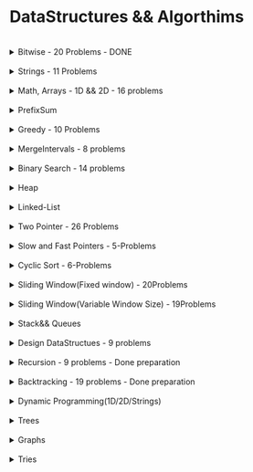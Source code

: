 DataStructures && Algorthims
============================


</details>
<br>
<details>
<Summary>Bitwise - 20 Problems - DONE</Summary>

S.No. | Question Name | Java Solution |
------|---------------|---------------|
1 | [Check if ith bit set or not](https://practice.geeksforgeeks.org/problems/check-whether-k-th-bit-is-set-or-not-1587115620/1) |[JAVA](./src/main/java/Bitwise/BitSetOrNot.java)|
2 | [Number of 1 bits](https://leetcode.com/problems/number-of-1-bits/) |[JAVA](./src/main/java/Bitwise/NumberOfSetBits.java)|
3 | [Counting Bits](https://leetcode.com/problems/counting-bits/) |[JAVA](./src/main/java/Bitwise/CountingBits.java)|
4 | [Reverse Bits](https://leetcode.com/problems/reverse-bits/) |[JAVA](./src/main/java/Bitwise/ReverseBits.java)|
5 | [say N is odd/even](https://practice.geeksforgeeks.org/problems/odd-or-even3618/1) |[JAVA](./src/main/java/Bitwise/EvenOrOdd.java)|
6 | [Extract/Set/Clear/Remove]() |[JAVA](./src/main/java/Bitwise/)|
7 | [Check if a no is a power of 2](https://practice.geeksforgeeks.org/problems/power-of-2-1587115620/1) |[JAVA](./src/main/java/Bitwise/PowerOf2OrNot.java)|
8 | [Swap 2 nos without using third variable](https://practice.geeksforgeeks.org/problems/swap-two-numbers3844/1) |[JAVA](./src/main/java/Bitwise/Swap2Numbers.java)|
9 | [Add Binary](https://leetcode.com/problems/add-binary/) |[JAVA](./src/main/java/Bitwise/AddBinary.java)|
10 | [Sum of Two Integers](https://leetcode.com/problems/sum-of-two-integers/) |[JAVA](./src/main/java/Bitwise/SumOfTwoIntegers.java)|
11 | [Single Number](https://leetcode.com/problems/single-number/) |[JAVA](./src/main/java/Bitwise/SingleNumber_I.java)|
12 | [Single Number II](https://leetcode.com/problems/single-number-ii/) |[JAVA](./src/main/java/Bitwise/SingleNumber_I.java)|
13 | [Bitwise AND of Numbers Range](https://leetcode.com/problems/bitwise-and-of-numbers-range/) |[JAVA](./src/main/java/Bitwise/BitwiseANDRange.java)|
14 | [Print Xor of 1 to N and Range](https://practice.geeksforgeeks.org/problems/xor-of-a-given-range/1) |[JAVA](./src/main/java/Bitwise/XOR_Range.java)|
15 | [Missing Numbers](https://leetcode.com/problems/missing-number/) |[JAVA](./src/main/java/Bitwise/)|
16 | [Implement Set DS]() |[JAVA](./src/main/java/Bitwise/)|
17 | [Subsets(power set)]() |[JAVA](./src/main/java/Bitwise/PowerSet.java)|
18 | [Print all subsequences whose sum=k]() |[JAVA](./src/main/java/Bitwise/)|
19 | [Decimal to Binary ](https://practice.geeksforgeeks.org/problems/decimal-to-binary-1587115620/1) |[JAVA](./src/main/java/Bitwise/DecimalToBinaryConversion.java)|
20 | [Binary to Decimal](https://practice.geeksforgeeks.org/problems/binary-number-to-decimal-number3525/1) |[JAVA](./src/main/java/Bitwise/BinaryToDecimalConversion.java)|
</details>


<br>
<details>
<Summary>Strings - 11 Problems</Summary>

S.No. | Question Name | Java Solution |
------|---------------|---------------|
1 | [Length of Last Word](https://leetcode.com/problems/length-of-last-word/) |[JAVA]()|
2 | [Reverse words in a string](https://leetcode.com/problems/reverse-words-in-a-string/) |[JAVA]()|
3 | [Longest common prefix](https://leetcode.com/problems/longest-common-prefix/) |[JAVA]()|
4 | [Text Justification](https://leetcode.com/problems/text-justification/) |[JAVA]()|
5 | [Encode & Decode Strings](https://leetcode.com/problems/encode-and-decode-strings/) |[JAVA]()|
6 | [Find the index of the first occurence in a string](https://leetcode.com/problems/find-the-index-of-the-first-occurrence-in-a-string/) |[JAVA]()|
7 | [Valid Anagram](https://leetcode.com/problems/valid-anagram/) |[JAVA]()|
8 | [Group Anagrams](https://leetcode.com/problems/group-anagrams/) |[JAVA]()|
9 | [Zig Zag conversion](https://leetcode.com/problems/zigzag-conversion/) |[JAVA]()|
10 | [Isomorphic Strings](https://leetcode.com/problems/isomorphic-strings/) |[JAVA]()|
11 | [Ransom Note](https://leetcode.com/problems/ransom-note/) |[JAVA]()|
</details>



<br>
<details>
<Summary>Math, Arrays - 1D && 2D - 16 problems </Summary>

S.No. | Question Name | Java Solution |
------|---------------|---------------|
1 | [Palindrome Number](https://leetcode.com/problems/palindrome-number/) |[JAVA]()|
2 | [Plus One](https://leetcode.com/problems/plus-one/) |[JAVA]()|
3 | [Factorial Trailing Zeros](https://leetcode.com/problems/factorial-trailing-zeroes/) |[JAVA]()|
4 | [Max points on a line](https://leetcode.com/problems/max-points-on-a-line/) |[JAVA]()|
5 | [Rotate Image](https://leetcode.com/problems/max-points-on-a-line/) |[JAVA]()|
6 | [Set Matrix to Zero](https://leetcode.com/problems/max-points-on-a-line/) |[JAVA]()|
7 | [Spiral Matrix](https://leetcode.com/problems/max-points-on-a-line/) |[JAVA]()|
8 | [Sqrt(x)](https://leetcode.com/problems/sqrtx/) |[JAVA]()|
9 | [Majority Element I & II](https://leetcode.com/problems/majority-element/) |[JAVA]()|
10 | [Contains duplicate](https://leetcode.com/problems/contains-duplicate/) |[JAVA]()|
11 | [h-Index](https://leetcode.com/problems/h-index/) |[JAVA]()|
12 | [Longest Consecutive sequence](https://leetcode.com/problems/longest-consecutive-sequence/) |[JAVA]()|
13 | [Game of Life](https://leetcode.com/problems/game-of-life/) |[JAVA]()|
14 | [Longest Palindrome](https://leetcode.com/problems/longest-palindrome/) |[JAVA]()|
15 | [Fraction to recurring decimal](https://leetcode.com/problems/fraction-to-recurring-decimal/) |[JAVA]()|
16 | [Logger Rate Limiter](https://leetcode.com/problems/logger-rate-limiter/) |[JAVA]()|
</details>



</details>
<br>
<details>
<Summary>PrefixSum</Summary>

S.No. | Question Name | Java Solution |
------|---------------|---------------|
1 |[Product of Array-exceptSelf](https://leetcode.com/problems/product-of-array-except-self/) |[JAVA](./src/main/java/BinarySearch/)|

</details>




<br>
<details>
<Summary>Greedy -  10 Problems</Summary>


S.No. | Question Name | Java Solution |
------|---------------|---------------|
1 |[Largest-Number](https://leetcode.com/problems/largest-number/) |[JAVA](./src/main/java/Graphs/)|
2 |[Gas Station](https://leetcode.com/problems/gas-station/) |[JAVA](./src/main/java/Graphs/)|
3 |[Boats to save people](https://leetcode.com/problems/boats-to-save-people/) |[JAVA](./src/main/java/Graphs/)|
4 |[Jump Game](https://leetcode.com/problems/jump-game/) |[JAVA](./src/main/java/Graphs/)|
5 |[Two-City-scheduling](https://leetcode.com/problems/two-city-scheduling/) |[JAVA](./src/main/java/Graphs/)|
6 |[increasing-triplet-subsequence](https://leetcode.com/problems/increasing-triplet-subsequence/) |[JAVA](./src/main/java/Graphs/)|
7 |[distribute-candies](https://leetcode.com/problems/distribute-candies/) |[JAVA](./src/main/java/Graphs/)|
8 |[Find the celebrity](https://www.youtube.com/watch?v=LZJBZEnoYLQ) |[JAVA](./src/main/java/Graphs/)|
9 |[Minimum platforms](https://practice.geeksforgeeks.org/problems/minimum-platforms-1587115620/1) |[JAVA](./src/main/java/Graphs/)|
10 |[Minimum no of refueling shops](https://leetcode.com/problems/minimum-number-of-refueling-stops/) |[JAVA](./src/main/java/Graphs/)|
</details>



</details>
<br>
<details>
<Summary>MergeIntervals - 8 problems</Summary>

S.No. | Question Name | Java Solution |
------|---------------|---------------|
1 |[mergeInterval](https://leetcode.com/problems/merge-intervals/) |[JAVA](./src/main/java/mergeIntervals/)|
2 |[InsertInterval](https://leetcode.com/problems/insert-interval/) |[JAVA](./src/main/java/mergeIntervals/)|
3 |[Interval List Intersections](https://leetcode.com/problems/interval-list-intersections/) |[JAVA](./src/main/java/mergeIntervals/)|
4 |[Meeting rooms ii](https://leetcode.com/problems/meeting-rooms-ii/) |[JAVA](./src/main/java/mergeIntervals/)|
5 |[Employee free time](https://leetcode.com/problems/employee-free-time/) |[JAVA](./src/main/java/mergeIntervals/)|
6 |[Summary Ranges](https://leetcode.com/problems/summary-ranges/) |[JAVA](./src/main/java/mergeIntervals/)|
7 |[Non-overlapping intervals](https://leetcode.com/problems/non-overlapping-intervals/) |[JAVA](./src/main/java/mergeIntervals/)|
8 |[Minimum no of arrows to burst ballons](https://leetcode.com/problems/minimum-number-of-arrows-to-burst-balloons/) |[JAVA](./src/main/java/mergeIntervals/)|
</details>


</details>
<br>
<details>
<Summary>Binary Search - 14 problems</Summary>

S.No. | Question Name | Java Solution |
------|---------------|---------------|
1 |[Binary Search](https://leetcode.com/problems/binary-search/) |[JAVA](./src/main/java/BinarySearch/)|
2 |[Find the peak Element I](https://leetcode.com/problems/find-peak-element/) |[JAVA](./src/main/java/BinarySearch/)|
2 |[Find the peak Element II](https://leetcode.com/problems/find-a-peak-element-ii) |[JAVA](./src/main/java/BinarySearch/)|
3 |[Search in a 2DMatrix](https://leetcode.com/problems/search-a-2d-matrix/) |[JAVA](./src/main/java/BinarySearch/)|
3 |[Search in  a 2DMatrix II](https://leetcode.com/problems/search-a-2d-matrix-ii/) |[JAVA](./src/main/java/BinarySearch/)|
4 |[Search In a rotated + sorted array I](https://leetcode.com/problems/search-in-rotated-sorted-array/) |[JAVA](./src/main/java/BinarySearch/)|
4 |[Search In a rotated + sorted array II](https://leetcode.com/problems/search-in-rotated-sorted-array-ii/) |[JAVA](./src/main/java/BinarySearch/)|
5 |[Kth Smallest Element In a sorted Matrix](https://leetcode.com/problems/kth-smallest-element-in-a-sorted-matrix/) |[JAVA](./src/main/java/BinarySearch/)|
6 |[Find first and last position of element in sorted array](https://leetcode.com/problems/find-first-and-last-position-of-element-in-sorted-array/) |[JAVA](./src/main/java/BinarySearch/)|
7 |[Median of Two Sorted Arrays](https://leetcode.com/problems/median-of-two-sorted-arrays/) |[JAVA](./src/main/java/BinarySearch/)|
8 |[Count of Smaller numbers after self](https://leetcode.com/problems/count-of-smaller-numbers-after-self/) |[JAVA](./src/main/java/BinarySearch/)|
9 |[SQRT](https://leetcode.com/problems/sqrtx/) |[JAVA](./src/main/java/BinarySearch/)|
9 |[valid-perfect-square](https://leetcode.com/problems/valid-perfect-square/) |[JAVA](./src/main/java/BinarySearch/)|
10 |[First bad version](https://leetcode.com/problems/first-bad-version/) |[JAVA](./src/main/java/BinarySearch/)|
11 |[the-painters-partition](https://www.geeksforgeeks.org/the-painters-partition-problem-using-binary-search/) |[JAVA](./src/main/java/BinarySearch/)|
11 |[Allocate-minimum-number-of-pages](https://takeuforward.org/data-structure/allocate-minimum-number-of-pages/) |[JAVA](./src/main/java/BinarySearch/)|
11 |[Aggressive cows](https://takeuforward.org/data-structure/aggressive-cows-detailed-solution/) |[JAVA](./src/main/java/BinarySearch/)|
12 |[k-th-element-of-two-sorted-arrays](https://takeuforward.org/data-structure/k-th-element-of-two-sorted-arrays/) |[JAVA](./src/main/java/BinarySearch/)|
13 |[search-single-element-in-a-sorted-array](https://takeuforward.org/data-structure/search-single-element-in-a-sorted-array/) |[JAVA](./src/main/java/BinarySearch/)|
14 |[capacity-to-ship-packages-within-d-days](https://leetcode.com/problems/capacity-to-ship-packages-within-d-days/) |[JAVA](./src/main/java/BinarySearch/)|
-|[minimum-number-of-days-to-make-m-bouquets](https://leetcode.com/problems/minimum-number-of-days-to-make-m-bouquets/) |[JAVA](./src/main/java/BinarySearch/)|

</details>



</details>
<br>
<details>
<Summary>Heap</Summary>

S.No. | Question Name | Java Solution |
------|---------------|---------------|
1 | [Kth Largest element in an array](https://leetcode.com/problems/kth-largest-element-in-an-array/) |[JAVA](./src/main/java/heaps/)|
2 | [top k frequent elements](https://leetcode.com/problems/top-k-frequent-elements/)|[JAVA](./src/main/java/heaps/)|
3 | [Top k frequent words](https://leetcode.com/problems/top-k-frequent-words/) |[JAVA](./src/main/java/TwoPointers/)|
4 | [Re-organize String](https://leetcode.com/problems/reorganize-string/) |[JAVA](./src/main/java/TwoPointers/)|
5 | [Find k closest elemnts](https://leetcode.com/problems/find-k-closest-elements/) |[JAVA](./src/main/java/TwoPointers/)|
6 | [k closest points to origin](https://leetcode.com/problems/k-closest-points-to-origin/) |[JAVA](./src/main/java/TwoPointers/)|
7 | [Find median from data stream](https://leetcode.com/problems/find-median-from-data-stream/) |[JAVA](./src/main/java/TwoPointers/)|
8 | [Merge k sorted lists](https://leetcode.com/problems/merge-k-sorted-lists) |[JAVA](./src/main/java/TwoPointers/)|
9 | [car pooling](https://leetcode.com/problems/car-pooling) |[JAVA](./src/main/java/TwoPointers/)|
</details>





</details>
<br>
<details>
<Summary>Linked-List</Summary>

S.No. | Question Name | Java Solution |
------|---------------|---------------|
1 | [Reverse LinkedLists](https://leetcode.com/problems/reverse-linked-list/) |[JAVA](./src/main/java/LinkedList/)|
2 | [Reverse LinkedLists II](https://leetcode.com/problems/reverse-linked-list-ii/)|[JAVA](./src/main/java/LinkedList/)|
3 | [Swapping nodes in pair](https://leetcode.com/problems/swap-nodes-in-pairs/) |[JAVA](./src/main/java/LinkedList/)|
4 | [Reverse nodes in k pair](https://leetcode.com/problems/reverse-nodes-in-k-group/) |[JAVA](./src/main/java/LinkedList/)|
5 | [Reverse nodes in even length groups](https://leetcode.com/problems/reverse-nodes-in-even-length-groups/) |[JAVA](./src/main/java/LinkedList/)|
6 | [Odd-even linked list](https://leetcode.com/problems/odd-even-linked-list/) |[JAVA](./src/main/java/LinkedList/)|
7 | [Reorder List](https://leetcode.com/problems/reorder-list/) |[JAVA](./src/main/java/LinkedList/)|
8 | [Rotate List](https://leetcode.com/problems/rotate-list/) |[JAVA](./src/main/java/LinkedList/)|
9 | [Swapping nodes in pair](https://leetcode.com/problems/swap-nodes-in-pairs/) |[JAVA](./src/main/java/LinkedList/)|
10 | [Reverse nodes in k pair](https://leetcode.com/problems/reverse-nodes-in-k-group/) |[JAVA](./src/main/java/LinkedList/)|
11 | [copyList with random pointer](https://leetcode.com/problems/copy-list-with-random-pointer/) |[JAVA](./src/main/java/LinkedList/)|
12 | [Merge in between linkedLists](https://leetcode.com/problems/merge-in-between-linked-lists/) |[JAVA](./src/main/java/LinkedList/)|


</details>

<br>
<details>
<Summary>Two Pointer - 26 Problems</Summary>

S.No. | Question Name | Java Solution |
------|---------------|---------------|
1 | [partition-labels](https://leetcode.com/problems/partition-labels/) |[JAVA](./src/main/java/TwoPointers/PartitionLabels.java)|
2 | [trapping-rain-water](https://leetcode.com/problems/trapping-rain-water/)|[JAVA](./src/main/java/TwoPointers/TrappingRainWater.java)|
3 | [Trapping-rain-water-II](https://leetcode.com/problems/trapping-rain-water-ii/) |[JAVA](./src/main/java/TwoPointers/)|
4 | [container-with-most-water](https://leetcode.com/problems/container-with-most-water/) |[JAVA](./src/main/java/TwoPointers/ContainerWithMostWater.java)|
5 | [Valid Triangle](https://leetcode.com/problems/valid-triangle-number/) |[JAVA](./src/main/java/TwoPointers/ValidTriangle.java)|
6 | [k-diff-pairs-in-an-array](https://leetcode.com/problems/k-diff-pairs-in-an-array/) |[JAVA](./src/main/java/TwoPointers/FindKDiffPairs.java)|
7 | [Two Sum](https://leetcode.com/problems/two-sum/) |[JAVA](./src/main/java/TwoPointers/TwoSum_I.java)|
8 | [Two Sum II - Input Array sorted](https://leetcode.com/problems/two-sum-ii-input-array-is-sorted/) |[JAVA](./src/main/java/TwoPointers/TwoSum_II.java)|
9 | [3 Sum](https://leetcode.com/problems/3sum/) |[JAVA](./src/main/java/TwoPointers/ThreeSum.java)|
10 | [3 Sum closest](https://leetcode.com/problems/3sum-closest/) |[JAVA](./src/main/java/TwoPointers/ThreeSumClosest.java)|
11 | [4 Sum](https://leetcode.com/problems/4sum/) |[JAVA](./src/main/java/TwoPointers/FourSum.java)|
12 | [4 Sum II](https://leetcode.com/problems/4sum-ii/) |[JAVA](./src/main/java/TwoPointers/FourSum_II.java)|
13 | [move-zeroes](https://leetcode.com/problems/move-zeroes/) |[JAVA](./src/main/java/TwoPointers/MoveZeros.java)|
14 | [sort-colors](https://leetcode.com/problems/sort-colors/) |[JAVA](./src/main/java/TwoPointers/SortColors.java)|
15 | [max-consecutive-ones](https://leetcode.com/problems/max-consecutive-ones/) |[JAVA](./src/main/java/TwoPointers/MaxConsecutiveOnes.java)|
16 | [Remove Element](https://leetcode.com/problems/remove-element/) |[JAVA](./src/main/java/TwoPointers/RemoveElement.java)|
17 | [remove-duplicates-from-sorted-array/](https://leetcode.com/problems/remove-duplicates-from-sorted-array/) |[JAVA](./src/main/java/TwoPointers/RemoveDuplicatesFromSortedArrayIAndII.java)|
18 | [remove-duplicates-from-sorted-array II/](https://leetcode.com/problems/remove-duplicates-from-sorted-array-ii/) |[JAVA](./src/main/java/TwoPointers/RemoveDuplicatesFromSortedArrayIAndII.java)|
19 | [Remove-nth-node-from-end-of-list]( https://leetcode.com/problems/remove-nth-node-from-end-of-list) |[JAVA](./src/main/java/TwoPointers/RemoveNthNodeFromEndOfList.java)|
20 | [merge-sorted-array](https://leetcode.com/problems/merge-sorted-array/) |[JAVA](./src/main/java/TwoPointers/MergeSortedArray.java)|
21 | [string-compression](https://leetcode.com/problems/string-compression/) |[JAVA](./src/main/java/TwoPointers/StringCompression.java)|
22 | [Implement StrStr](https://leetcode.com/problems/find-the-index-of-the-first-occurrence-in-a-string/) |[JAVA](./src/main/java/TwoPointers/ImplementStrStr.java)|
23 | [Valid Palindrome](https://leetcode.com/problems/valid-palindrome/) |[JAVA](./src/main/java/TwoPointers/ValidPalindrome.java)|
24 | [Valid Palindrome II](https://leetcode.com/problems/valid-palindrome-ii/) |[JAVA](./src/main/java/TwoPointers/ValidPalindrome_II.java)|
25 | [Rotate Array](https://leetcode.com/problems/rotate-array/) |[JAVA](./src/main/java/TwoPointers/RotateArray.java)|
26 | [Reverse words in a String](https://leetcode.com/problems/reverse-words-in-a-string/) |[JAVA](./src/main/java/TwoPointers/ReverseWordsInAString.java)|



</details>
<br>
<details>
<Summary>Slow and Fast Pointers - 5-Problems</Summary>

S.No. | Question Name | Java Solution |
------|---------------|---------------|
1 | [Middle of the LinkedList](https://leetcode.com/problems/middle-of-the-linked-list/) |[JAVA](./src/main/java/FastAndSlowPointers/MiddleOfTheLinkedList.java)|
2 | [Linked List cycle](https://leetcode.com/problems/linked-list-cycle/) |[JAVA](./src/main/java/FastAndSlowPointers/LinkedListCycle.java)|
2 | [Linked List cycle II](https://leetcode.com/problems/linked-list-cycle/) |[JAVA](./src/main/java/FastAndSlowPointers/LinkedListCycle_II.java)|
3 | [Circular Array Loop](https://leetcode.com/problems/circular-array-loop/) |[JAVA](./src/main/java/FastAndSlowPointers/CircularArrayLoop.java)|
4 | [Palindrome LinkedList](https://leetcode.com/problems/palindrome-linked-list/) |[JAVA](./src/main/java/FastAndSlowPointers/PalindromeLinkedList.java)|
5 | [Happy Number](https://leetcode.com/problems/happy-number/) |[JAVA](./src/main/java/FastAndSlowPointers/HappyNumber.java)|
6 | [Find the duplicate Number](https://leetcode.com/problems/find-the-duplicate-number/description/) |[JAVA](./src/main/java/FastAndSlowPointers/FindTheDuplicateNumber.java)|
</details>


</details>
<br>
<details>
<Summary>Cyclic Sort - 6-Problems</Summary>

S.No. | Question Name | Java Solution |
------|---------------|---------------|
1 |[Missing Number](https://leetcode.com/problems/missing-number/) |[JAVA](./src/main/java/CyclicSort/MissingNumber.java)|
2 |[Find all numbers disappeard in the array](https://leetcode.com/problems/find-all-numbers-disappeared-in-an-array/) |[JAVA](./src/main/java/CyclicSort/FindAllMissingNumbersInArray.java)|
3 |[FInd the duplicate number](https://leetcode.com/problems/find-the-duplicate-number/)|[JAVA](./src/main/java/CyclicSort/FindTheDuplicateNumber.java)|
4 |[Find all duplicates in an array](https://leetcode.com/problems/find-all-duplicates-in-an-array/) |[JAVA](./src/main/java/CyclicSort/FillAllDuplicatesInArray.java)|
5 |[Set mismatch](https://leetcode.com/problems/set-mismatch/) |[JAVA](./src/main/java/CyclicSort/SetMismatch.java)|
6 |[First missing positive number](https://leetcode.com/problems/first-missing-positive/)|[JAVA](./src/main/java/CyclicSort/FirstMissingPositive.java)|
</details>


</details>
<br>
<details>
<Summary>Sliding Window(Fixed window) - 20Problems</Summary>

S.No. | Question Name | Java Solution |
------|---------------|---------------|
1 |[substrings of size 3 with distinct characters](https://leetcode.com/problems/substrings-of-size-three-with-distinct-characters/)|[JAVA]()|
2 |[Contains duplicates II](https://leetcode.com/problems/contains-duplicate-ii/)|[JAVA](./src/main/java/SlidingWindow_Fixed/ContainsDuplicate_II.java)|
3 |[Maximum-average-subarray-I](https://leetcode.com/problems/maximum-average-subarray-i/)|[JAVA](./src/main/java/SlidingWindow_Fixed/Maximum_average_subarray_I.java)|
4 |[DietPlanPerformance ](http://lixinchengdu.github.io/algorithmbook/leetcode/diet-plan-performance.html)|[JAVA](./src/main/java/SlidingWindow_Fixed/DietPlanPerformance.java)|
5 |[Find the K-Beauty of a Number](https://leetcode.com/problems/find-the-k-beauty-of-a-number/)|[JAVA](./src/main/java/SlidingWindow_Fixed/FindTheKBeautyOFANumber.java)|
7 |[Repeated DNA Sequences](https://leetcode.com/problems/repeated-dna-sequences/)|[JAVA](./src/main/java/SlidingWindow_Fixed/RepeatedDNASequences.java)|
8 |[Find all anagrams in a string](https://leetcode.com/problems/find-all-anagrams-in-a-string/)|[JAVA](./src/main/java/SlidingWindow_Fixed/FindAllAnagaramsInAString.java)|
9 |[Permutations In a String](https://leetcode.com/problems/permutation-in-string/)|[JAVA](./src/main/java/SlidingWindow_Fixed/PermutationInAString.java)|
10 |[Sliding Window Maximum](https://leetcode.com/problems/sliding-window-maximum/) |[JAVA](./src/main/java/SlidingWindow_Fixed/SlidingWindowMaximum.java)|
11 |[Minimum Window Substring](https://leetcode.com/problems/minimum-window-substring/) |[JAVA](./src/main/java/SlidingWindow_Fixed/MinimumWindowSubstring.java)|
12 |[Sliding Window Maximum](https://leetcode.com/problems/sliding-window-maximum/)|[JAVA](./src/main/java/SlidingWindow_Fixed/SlidingWindowMaximum.java)|
13 |[Fruits into baskets(below 3 are same)](https://leetcode.com/problems/fruit-into-baskets/) |[JAVA](./src/main/java/SlidingWindow_Fixed/FruitsIntoBasket.java)| |
14 |[Longest Substring with almost K distinct characters](https://www.lintcode.com/problem/386/) |[JAVA]()|
15 |[Longest Substring with almost 2 distinct characters](https://www.lintcode.com/problem/928/)|[JAVA]()|
16 |[Subarrays with K different Integers](https://leetcode.com/problems/subarrays-with-k-different-integers/)|[JAVA]()|
17 |[Longest Substring without Repeating characters](https://leetcode.com/problems/longest-substring-without-repeating-characters/)|[JAVA]()|
18 |[Longest Substring with atleast k repeating characters](https://leetcode.com/problems/longest-substring-with-at-least-k-repeating-characters/)|[JAVA]()|
19 |[Longest Repeating Character Replacement](https://leetcode.com/problems/longest-repeating-character-replacement/)|[JAVA]()|
20 |[Count Occurences of Anagram](https://www.geeksforgeeks.org/count-occurrences-of-anagrams/)|[JAVA]()|
</details>


</details>
<br>
<details>
<Summary>Sliding Window(Variable Window Size) - 19Problems</Summary>

S.No. | Question Name | Java Solution |
------|---------------|---------------|
1 |[Subarrays-Product-LessThan-K](https://leetcode.com/problems/subarray-product-less-than-k/)|[JAVA](./src/main/java/SlidingWindow_Variable/Subarray_Product_LessThan_K.java)|
2 |[Subarrays-Sum-Equals-K](https://leetcode.com/problems/subarray-product-less-than-k/)|[JAVA](./src/main/java/SlidingWindow_Variable/Subarray_Sum_Equals_K.java)|
3 |[Maximum Size subarray sum equals K](https://www.lintcode.com/problem/911)|[JAVA](./src/main/java/SlidingWindow_Variable/MaximumSizeSubArraySumEqualsToK.java)|
4 |[Minimum Size subarray sum greaterThan Equals K](https://leetcode.com/problems/minimum-size-subarray-sum)|[JAVA](./src/main/java/SlidingWindow_Variable/MinimumSize_SubarraySum_GreaterThanEquals_K.java)|
5 |[MaximumConsecutiveOnes-III](https://leetcode.com/problems/max-consecutive-ones-iii)|[JAVA](./src/main/java/SlidingWindow_Variable/MaxConsecutiveOnes_III.java)|
6 |[Grumpy Bookstore Owner](https://leetcode.com/problems/grumpy-bookstore-owner)|[JAVA](./src/main/java/SlidingWindow_Variable/GrumpyBookStoreOwner.java)|
7 |[longest-repeating-character-replacement](https://leetcode.com/problems/longest-repeating-character-replacement)|[JAVA](./src/main/java/SlidingWindow_Variable/GrumpyBookStoreOwner.java)|
8 |[longest-substring-without-repeating-characters](https://leetcode.com/problems/longest-substring-without-repeating-characters/)|[JAVA](./src/main/java/SlidingWindow_Variable/LongestSubstringWithoutRepeatingCharacters.java)|
9 |[Sliding-Window-Median](https://leetcode.com/problems/sliding-window-median/)|[JAVA](./src/main/java/SlidingWindow_Variable/Sliding_Window_Median.java)|
10 |[longest-continuous-subarray-with-absolute-diff-less-than-or-equal-to-limit](https://leetcode.com/problems/longest-continuous-subarray-with-absolute-diff-less-than-or-equal-to-limit)|[JAVA](./src/main/java/SlidingWindow_Variable/LongestContinuousSubarrayWithAbsoluteDiffLessThan.java)|
11 |[substring-with-concatenation-of-all-words](https://leetcode.com/problems/substring-with-concatenation-of-all-words)|[JAVA](./src/main/java/SlidingWindow_Variable/SubstringWithConcatenationOfAllWords.java)|
12 |[longest-nice-substring](https://leetcode.com/problems/longest-nice-substring/)|[JAVA](./src/main/java/SlidingWindow_Variable/LongestNiceSubstring.java)|
13 |[maximum-points-you-can-obtain-from-cards](https://leetcode.com/problems/maximum-points-you-can-obtain-from-cards)|[JAVA](./src/main/java/SlidingWindow_Variable/GrumpyBookStoreOwner.java)|
14 |[frequency-of-the-most-frequent-element](https://leetcode.com/problems/frequency-of-the-most-frequent-element/)|[JAVA](./src/main/java/SlidingWindow_Variable/GrumpyBookStoreOwner.java)|
15 |[count-unique-characters-of-all-substrings-of-a-given-string](https://leetcode.com/problems/count-unique-characters-of-all-substrings-of-a-given-string/)|[JAVA](./src/main/java/SlidingWindow_Variable/GrumpyBookStoreOwner.java)|
16 |[maximum-points-you-can-obtain-from-cards](https://leetcode.com/problems/maximum-points-you-can-obtain-from-cards)|[JAVA](./src/main/java/SlidingWindow_Variable/GrumpyBookStoreOwner.java)|
17 |[Minimum Window Subsequence](https://www.lintcode.com/problem/857/)|[JAVA](./src/main/java/SlidingWindow_Variable/GrumpyBookStoreOwner.java)|
18 |[Longest Subsequence Repeated k Times](https://leetcode.com/problems/longest-subsequence-repeated-k-times/)|[JAVA](./src/main/java/SlidingWindow_Variable/GrumpyBookStoreOwner.java)|
</details>















</details>
<br>
<details>
<Summary>Stack&& Queues</Summary>
</details>




</details>
<br>
<details>
<Summary>Design DataStructues - 9 problems</Summary>
 
 S.No. | Question Name | Java Solution |
 ------|---------------|---------------|
 1 |[LRU Cache](https://leetcode.com/problems/lru-cache/) |[JAVA]()|
 2 |[LFU Cache](https://leetcode.com/problems/lfu-cache/) |[JAVA]()|
 3 |[Design Browser Histroy](https://leetcode.com/problems/design-browser-history/) |[JAVA]()|
 4 |[Design Parking System](https://leetcode.com/problems/design-parking-system/) |[JAVA]()|
 5 |[Design Underground System](https://leetcode.com/problems/design-underground-system/) |[JAVA]()|
 6 |[All O(1) data Structures](https://leetcode.com/problems/all-oone-data-structure/) |[JAVA]()|
 7 |[Design Twitter](https://leetcode.com/problems/design-twitter/) |[JAVA]()|
 8 |[Tweets Count per Second](https://leetcode.com/problems/tweet-counts-per-frequency/) |[JAVA]()|
 9 |[insert - Delete-getRandom - O(1)](https://leetcode.com/problems/insert-delete-getrandom-o1/) |[JAVA]()|
</details>

</details>





</details>
<br>
<details>
<Summary>Recursion - 9 problems - Done preparation</Summary>

S.No. | Question Name | Java Solution |
------|---------------|---------------|
1 |[Integer to English words](https://leetcode.com/problems/integer-to-english-words/) |[JAVA](./src/main/java/recursion/IntegerToEnglishWords.java)|
2 |[Power of any number -3,4](https://leetcode.com/problems/power-of-three/) |[JAVA](./src/main/java/recursion/PowerOfANumber.java)|
3 |[X raised to power n](https://leetcode.com/problems/powx-n/) |[JAVA](./src/main/java/recursion/PowerOfXRaisedToN.java)|
4 |[Josephus problem](https://practice.geeksforgeeks.org/problems/josephus-problem/1) |[JAVA](./src/main/java/recursion/IntegerToEnglishWords.java)|
5 |[Special keyboard](https://practice.geeksforgeeks.org/problems/special-keyboard3018/1) |[JAVA](./src/main/java/recursion/SpecialKeyboard.java)|
6 |[Count good Numbers](https://leetcode.com/problems/count-good-numbers/) |[JAVA](./src/main/java/recursion/CountGoodNumbers.java)|
7 |[Factorial](https://practice.geeksforgeeks.org/problems/factorial5739/1) |[JAVA](./src/main/java/recursion/FactorialAndFibonacci.java)
8 |[Fibonacci](https://practice.geeksforgeeks.org/problems/nth-fibonacci-number1335/1) |[JAVA](./src/main/java/recursion/FactorialAndFibonacci.java)
9 |[Towers of hanoi](https://practice.geeksforgeeks.org/problems/tower-of-hanoi-1587115621/1) |[JAVA](./src/main/java/recursion/TowersOfHanoi.java)
</details>


</details>
<br>
<details>
<Summary>Backtracking - 19 problems - Done preparation</Summary>

S.No. | Question Name | Java Solution |
------|---------------|---------------|
1 |[Rat In a maze](https://www.geeksforgeeks.org/rat-in-a-maze/) |[JAVA](./src/main/java/backtracking/RatInaMaze.java)|
2 |[Valid-sudoku](https://leetcode.com/problems/valid-sudoku/) |[JAVA](./src/main/java/backtracking/ValidSuduko.java)|
3 |[Sudoku solver](https://leetcode.com/problems/sudoku-solver/) |[JAVA](./src/main/java/backtracking/SudukoSolver.java)|
4 |[N-Queens Problem I && II](https://leetcode.com/problems/n-queens/) |[JAVA](./src/main/java/backtracking/NQueens.java)|
5 |[letter-combinations-of-a-phone-number](https://leetcode.com/problems/letter-combinations-of-a-phone-number/)|[JAVA](./src/main/java/backtracking/LetterCombinationsOfAPhoneNumber.java)|
6 |[Subsets I && II](https://leetcode.com/problems/subsets-i/) |[JAVA](./src/main/java/backtracking/Subsets_I.java)|
7 |[Permutations I && II](https://leetcode.com/problems/permutations/description/) |[JAVA](./src/main/java/backtracking/Permutation.java)|
8 |[Combinations](https://leetcode.com/problems/combinations/) |[JAVA](./src/main/java/backtracking/Combination.java)|
8 |[Combination Sum I,II and III](https://leetcode.com/problems/combination-sum/) |[JAVA](./src/main/java/backtracking/CombinationSum.java)|
9 |[Unique Grid paths III](https://www.geeksforgeeks.org/rat-in-a-maze/) |[JAVA](./src/main/java/backtracking/)|
10|[Restore Ip address](https://leetcode.com/problems/restore-ip-addresses/) |[JAVA](./src/main/java/backtracking/RestoreIpAddress.java)|
11 |[Decode ways](https://leetcode.com/problems/decode-ways/) |[JAVA](./src/main/java/backtracking/DecodeWays.java)|
12 |[Integer break](https://leetcode.com/problems/integer-break/) |[JAVA](./src/main/java/backtracking/)|
13 |[word break](https://leetcode.com/problems/integer-break/) |[JAVA](./src/main/java/backtracking/WordBreak_I.java)|
14 |[word break II](https://leetcode.com/problems/integer-break/) |[JAVA](./src/main/java/backtracking/WordBreak_II.java)|
15 |[word Search](https://leetcode.com/problems/word-search/) |[JAVA](./src/main/java/backtracking/WordSearch_I.java)|
16 |[word Search II](https://leetcode.com/problems/integer-break/) |[JAVA](./src/main/java/backtracking/WordSearch_II.java)|
17 |[Generate parenthesis](https://leetcode.com/problems/generate-parentheses/) |[JAVA](./src/main/java/backtracking/GenerateParenthesis.java)|
18 |[Regular expression](https://leetcode.com/problems/regular-expression-matching/) |[JAVA](./src/main/java/backtracking/RegularExpressionMatching.java)|
19 |[Wildcard](https://leetcode.com/problems/wildcard-matching/) |[JAVA](./src/main/java/backtracking/WildCard.java)|


</details>
<br>
<details>
<Summary>Dynamic Programming(1D/2D/Strings)</Summary>

S.No. | Question Name | Java Solution |
------|---------------|---------------|
1 |[Fibonaaci]() |[JAVA](./src/main/java/DynamicProgramming/)|
1 |[Climbing Stairs I && II](https://leetcode.com/problems/climbing-stairs/) |[JAVA](./src/main/java/DynamicProgramming/)|
2 |[House Robber I && II](https://leetcode.com/problems/house-robber/) |[JAVA](./src/main/java/DynamicProgramming/)|
3 |[Coin change I && II](https://leetcode.com/problems/coin-change/) |[JAVA](./src/main/java/DynamicProgramming/)|
5 |[Subset Sum]() |[JAVA](./src/main/java/DynamicProgramming/)|
5 |[TargetSum](https://leetcode.com/problems/target-sum) |[JAVA](./src/main/java/DynamicProgramming/)|
5 |[partition-equal-subset-sum](https://leetcode.com/problems/partition-equal-subset-sum/) |[JAVA](./src/main/java/DynamicProgramming/)|
5 |[Partition to K Equal Sum Subsets](https://leetcode.com/problems/partition-to-k-equal-sum-subsets) |[JAVA](./src/main/java/DynamicProgramming/)|
4 |[Minimum cost to cut rod](https://leetcode.com/problems/minimum-cost-to-cut-a-stick/) |[JAVA](./src/main/java/DynamicProgramming/)|
6 |[Best Time to Buy and Sell Stock I,II ](https://leetcode.com/problems/best-time-to-buy-and-sell-stock) |[JAVA](./src/main/java/DynamicProgramming/)|
6 |[best-time-to-buy-and-sell-stock-with-cooldown](https://leetcode.com/problems/best-time-to-buy-and-sell-stock-with-cooldown/) |[JAVA](./src/main/java/DynamicProgramming/)|
7 |[maximum-subarray](https://leetcode.com/problems/maximum-subarray/) |[JAVA](./src/main/java/DynamicProgramming/)|
7 |[maximum-product-subarray](https://leetcode.com/problems/maximum-product-subarray/) |[JAVA](./src/main/java/DynamicProgramming/)|
8 |[Matrix chain multiplication - burst ballons](https://leetcode.com/problems/burst-balloons) |[JAVA](./src/main/java/DynamicProgramming/)|
9 |[delete and earn ](https://leetcode.com/problems/delete-and-earn/) |[JAVA](./src/main/java/DynamicProgramming/)|
10 |[Egg drop ](https://leetcode.com/problems/delete-and-earn/) |[JAVA](./src/main/java/DynamicProgramming/)|
11 |[Edit distance]() |[JAVA](./src/main/java/DynamicProgramming/)|



</details>


</details>
<br>
<details>
<Summary>Trees</Summary>

 S.No. | Question Name | Java Solution |
 ------|---------------|---------------|
 1 |[BFS - I](https://leetcode.com/problems/binary-tree-level-order-traversal/) |[JAVA]()|
 2 |[BFS - II](https://leetcode.com/problems/binary-tree-level-order-traversal-ii/) |[JAVA]()|
 3 |[N-ary Tree Level Order Traversal](https://leetcode.com/problems/n-ary-tree-level-order-traversal/) |[JAVA]()|
 4 |[Average of Levels in a BT](https://leetcode.com/problems/average-of-levels-in-binary-tree/) |[JAVA]()|
 5 |[Cousins in BT](https://leetcode.com/problems/cousins-in-binary-tree/) |[JAVA]()|
 6 |[Pre-Order](https://leetcode.com/problems/binary-tree-preorder-traversal/) |[JAVA]()|
 7 |[N- Ary Tree Pre-order](https://leetcode.com/problems/n-ary-tree-preorder-traversal/) |[JAVA]()|
 8 |[Post-Order](https://leetcode.com/problems/binary-tree-postorder-traversal/) |[JAVA]()|
 9 |[N- Ary Tree Post-order](https://leetcode.com/problems/n-ary-tree-postorder-traversal/) |[JAVA]()|
 10 |[In-Order](https://leetcode.com/problems/binary-tree-inorder-traversal/) |[JAVA]()|
 11 |[Left View of a Tree ](https://practice.geeksforgeeks.org/problems/left-view-of-binary-tree/1) |[JAVA]()|
 12 |[Right View of a Tree](https://leetcode.com/problems/binary-tree-right-side-view/) |[JAVA]()|
 13 |[Top View of a Tree](https://practice.geeksforgeeks.org/problems/top-view-of-binary-tree/1) |[JAVA]()|
 14 |[Bottom View of a Tree](https://practice.geeksforgeeks.org/problems/bottom-view-of-binary-tree/1) |[JAVA]()|
 15 |[Bottom Left View of a Tree](https://leetcode.com/problems/find-bottom-left-tree-value/) |[JAVA]()|
 16 |[Boundary Traversal](https://practice.geeksforgeeks.org/problems/boundary-traversal-of-binary-tree/1) |[JAVA]()|
 17 |[zigzag Traversal](https://leetcode.com/problems/binary-tree-zigzag-level-order-traversal/) |[JAVA]()|
 18 |[Vertical Order Traversal](https://leetcode.com/problems/vertical-order-traversal-of-a-binary-tree/) |[JAVA]()|
 19 |[Height of Binary Tree](https://practice.geeksforgeeks.org/problems/height-of-binary-tree/1) |[JAVA]()|
 20 |[Maximum Depth of Binary Tree](https://leetcode.com/problems/maximum-depth-of-binary-tree/) |[JAVA]()|
 21 |[Minimum Depth of Binary Tree](https://leetcode.com/problems/minimum-depth-of-binary-tree/) |[JAVA]()|
 22 |[Maximum Depth of N-ary Tree](https://leetcode.com/problems/maximum-depth-of-n-ary-tree/) |[JAVA]()|
 23 |[Diameter of Binary Tree](https://leetcode.com/problems/diameter-of-binary-tree/) |[JAVA]()|
 24 |[Maximum Width of Binary Tree](https://leetcode.com/problems/maximum-width-of-binary-tree/) |[JAVA]()|
 25 |[Inorder Successor in BST](https://practice.geeksforgeeks.org/problems/inorder-successor-in-bst/1) |[JAVA]()|
 26 |[Count Leaves in Binary Tree](https://practice.geeksforgeeks.org/problems/count-leaves-in-binary-tree/1) |[JAVA]()|
 27 |[Convert Sorted Array to Binary Search Tree](https://leetcode.com/problems/convert-sorted-array-to-binary-search-tree/) |[JAVA]()|
 28 |[Convert Sorted List to Binary Search Tree](https://leetcode.com/problems/convert-sorted-list-to-binary-search-tree/) |[JAVA]()|
 29 |[Flatten Binary Tree to Linked List](https://leetcode.com/problems/flatten-binary-tree-to-linked-list/) |[JAVA]()|
 30 |[convert-binary-search-tree-to-sorted-doubly-linked-list](https://www.lintcode.com/problem/1534/) |[JAVA]()|
 31 |[Convert BST To- Greater Tree](https://leetcode.com/problems/convert-bst-to-greater-tree/) |[JAVA]()|
 32 |[Construct Binary Tree from Preorder and Inorder Traversal](https://leetcode.com/problems/construct-binary-tree-from-preorder-and-inorder-traversal/) |[JAVA]()|
 33 |[Constuct String from Binary Tree](https://leetcode.com/problems/construct-string-from-binary-tree/) |[JAVA]()|
 34 |[Invert BT](https://leetcode.com/problems/invert-binary-tree/) |[JAVA]()|
 35 |[same tree](https://leetcode.com/problems/same-tree/) |[JAVA]()|
 36 |[subtree of another tree](https://leetcode.com/problems/subtree-of-another-tree/) |[JAVA]()|
 37 |[Symmetric Tree](https://leetcode.com/problems/symmetric-tree/) |[JAVA]()|
 38 |[Balanced BT](https://leetcode.com/problems/balanced-binary-tree/) |[JAVA]()|
 39 |[Validate BST](https://leetcode.com/problems/validate-binary-search-tree/) |[JAVA]()|
 40 |[Unique BST](https://leetcode.com/problems/unique-binary-search-trees/) |[JAVA]()|
 41 |[Path Sum I and II](https://leetcode.com/problems/path-sum/) |[JAVA]()|
 42 |[Sum root - leaf](https://leetcode.com/problems/sum-root-to-leaf-numbers/) |[JAVA]()|
 43 |[maximum path sum](https://practice.geeksforgeeks.org/problems/maximum-path-sum/1) |[JAVA]()|
 44 |[Populating Next Right ptrs](https://leetcode.com/problems/populating-next-right-pointers-in-each-node/) |[JAVA]()|
 45 |[Trim a BST](https://leetcode.com/problems/trim-a-binary-search-tree/) |[JAVA]()|
 46 |[Serialize and Deserialize a Binary Tree](https://practice.geeksforgeeks.org/problems/serialize-and-deserialize-a-binary-tree/1) |[JAVA]()|
 47 |[LCA - BST](https://leetcode.com/problems/lowest-common-ancestor-of-a-binary-search-tree/) |[JAVA]()|
 48 |[LCA- BT](https://leetcode.com/problems/lowest-common-ancestor-of-a-binary-tree/) |[JAVA]()|
 49 |[merge 2 binary trees](https://leetcode.com/problems/merge-two-binary-trees/) |[JAVA]()|
 50 |[kth smallest element in a bst](https://leetcode.com/problems/kth-smallest-element-in-a-bst/) |[JAVA]()|
 51 |[Binary Search Tree Iterato](https://leetcode.com/problems/binary-search-tree-iterator/description/) |[JAVA]()|
 
</details>

</details>
<br>
<details>
<Summary>Graphs</Summary>

S.No. | Question Name | Java Solution |
 ------|---------------|---------------|
1 |[Course Schedule](https://leetcode.com/problems/course-schedule/) |[JAVA]()|
2 |[Course Schedule II](https://leetcode.com/problems/course-schedule-ii/) |[JAVA]()|
3 |[ Longest Increasing Path in a Matrix](https://leetcode.com/problems/longest-increasing-path-in-a-matrix/) |[JAVA]()|
4 |[Find the celebrity ](https://leetcode.com/problems/find-the-celebrity/) |[JAVA]()|
5 |[alien dictionary - dfs](https://leetcode.com/problems/alien-dictionary/) |[JAVA]()|
6 |[Number of Islands](https://leetcode.com/problems/number-of-islands/) |[JAVA]()|
7 |[Surrounded Regions](https://leetcode.com/problems/surrounded-regions/) |[JAVA]()|
8 |[Number of Provinces](https://leetcode.com/problems/number-of-provinces/) |[JAVA]()|
9 |[Redundant Connection](https://leetcode.com/problems/redundant-connection/) |[JAVA]()|
10 |[Most Stones Removed with Same Row or Column](https://leetcode.com/problems/most-stones-removed-with-same-row-or-column/) |[JAVA]()|
11 |[Number of Operations to Make Network Connected](https://leetcode.com/problems/number-of-operations-to-make-network-connected/) |[JAVA]()|
12 |[Satisfiability of Equality Equations](https://leetcode.com/problems/satisfiability-of-equality-equations/) |[JAVA]()|
13 |[Accounts Merge](https://leetcode.com/problems/accounts-merge/) |[JAVA]()|
14 |[Number of Enclaves](https://leetcode.com/problems/number-of-enclaves/) |[JAVA]()|
15 |[Time Needed to Inform All Employees](https://leetcode.com/problems/time-needed-to-inform-all-employees/) |[JAVA]()|
16 |[Number of Closed Islands](https://leetcode.com/problems/number-of-closed-islands/) |[JAVA]()|
17 |[Keys and Rooms](https://leetcode.com/problems/keys-and-rooms/) |[JAVA]()|
18 |[Flood Fill](https://leetcode.com/problems/flood-fill/) |[JAVA]()|
19 |[Max Area of Island](https://leetcode.com/problems/max-area-of-island/) |[JAVA]()|
20 |[Find Eventual Safe States](https://leetcode.com/problems/find-eventual-safe-states/) |[JAVA]()|
21 |[01 Matrix](https://leetcode.com/problems/01-matrix/) |[JAVA]()|
22 |[As Far from Land as Possible](https://leetcode.com/problems/as-far-from-land-as-possible/) |[JAVA]()|
23 |[Rotting Oranges](https://leetcode.com/problems/rotting-oranges/) |[JAVA]()|
24 |[Shortest Path in Binary Matrix](https://leetcode.com/problems/shortest-path-in-binary-matrix/) |[JAVA]()|
25 |[Possible Bipartition](https://leetcode.com/problems/possible-bipartition/) |[JAVA]()|
26 |[Is Graph Bipartite?](https://leetcode.com/problems/is-graph-bipartite/) |[JAVA]()|
27 |[Network Delay Time](https://leetcode.com/problems/network-delay-time/) |[JAVA]()|
28 |[ Find the City With the Smallest Number of Neighbors at a Threshold Distance](https://leetcode.com/problems/find-the-city-with-the-smallest-number-of-neighbors-at-a-threshold-distance/) |[JAVA]()|
29 |[Cheapest Flights Within K Stops](https://leetcode.com/problems/cheapest-flights-within-k-stops/) |[JAVA]()|
30 |[Minimum Spanning Trees: Prim's and Kruskal's algorithm](https://leetcode.com/problems/optimize-water-distribution-in-a-village/) |[JAVA]()|
31 |[Critical Connections in a Network](https://leetcode.com/problems/critical-connections-in-a-network/) |[JAVA]()|
32 |[Hierholzer's algorithm for Eulerian circuits](https://leetcode.com/problems/reconstruct-itinerary/) |[JAVA]()|
33 |[Sliding Puzzle](https://leetcode.com/problems/sliding-puzzle/) |[JAVA]()|
34 |[Maximum Students Taking Exam](https://leetcode.com/problems/maximum-students-taking-exam/) |[JAVA]()|
 
</details>


</details>
<br>
<details>
<Summary>Tries</Summary>

S.No. | Question Name | Java Solution |
------|---------------|---------------|

</details>